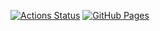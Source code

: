 [![Actions Status](https://github.com/Richard12111211/Library/workflows/verify/badge.svg)](https://github.com/Richard12111211/Library/actions)
[![GitHub Pages](https://img.shields.io/static/v1?label=GitHub+Pages&message=+&color=brightgreen&logo=github)](https://Richard12111211.github.io/Library/)
